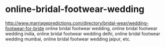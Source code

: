 # online-bridal-footwear-wedding
http://www.marriagepredictions.com/directory/bridal-wear/wedding-footwear-for-bride online bridal footwear wedding, online bridal footwear wedding india, online bridal footwear wedding delhi, online bridal footwear wedding mumbai, online bridal footwear wedding jaipur, etc.

